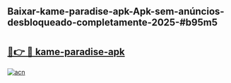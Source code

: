 ## Baixar-kame-paradise-apk-Apk-sem-anúncios-desbloqueado-completamente-2025-#b95m5

# <h2><a href="https://ainizakaria.my?title=kame-paradise-apk&ref=20M">🔗👉 🔴 kame-paradise-apk</a></h2>

[![acn](https://github.com/user-attachments/assets/0f9c940e-d8b0-45ae-aac7-cd30a18b3e1c)](https://ainizakaria.my?title=kame-paradise-apk&ref=20M)

